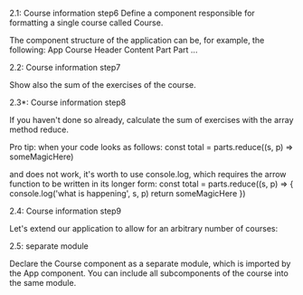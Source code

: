 2.1: Course information step6
Define a component responsible for formatting a single course called Course.

The component structure of the application can be, for example, the following:
App
Course
Header
Content
Part
Part
...

2.2: Course information step7

Show also the sum of the exercises of the course.

2.3\*: Course information step8

If you haven't done so already, calculate the sum of exercises with the array method reduce.

Pro tip: when your code looks as follows: const total =
parts.reduce((s, p) => someMagicHere)

and does not work, it's worth to use console.log, which requires the arrow function to be written in its longer form:
const total = parts.reduce((s, p) => {
console.log('what is happening', s, p)
return someMagicHere
})

2.4: Course information step9

Let's extend our application to allow for an arbitrary number of courses:

2.5: separate module

Declare the Course component as a separate module, which is imported by the App component. You can include all subcomponents of the course into the same module.
